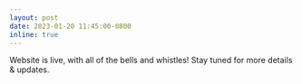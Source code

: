 ```yaml
---
layout: post
date: 2023-01-20 11:45:00-0800
inline: true
---
```


Website is live, with all of the bells and whistles! Stay tuned for more details & updates.
